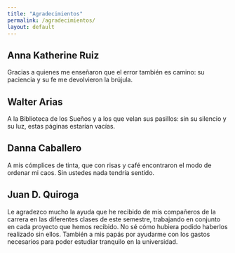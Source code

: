 ```yaml
---
title: "Agradecimientos"
permalink: /agradecimientos/
layout: default
---
```


<section class="profiles"><!-- reutiliza el grid y las tarjetas ya existentes -->
  <article class="profile-card">
    <h2>Anna Katherine Ruiz</h2>
    <p>
      Gracias a quienes me enseñaron que el error también es camino:
      su paciencia y su fe me devolvieron la brújula.
    </p>
  </article>

  <article class="profile-card">
    <h2>Walter Arias</h2>
    <p>
      A la Biblioteca de los Sueños y a los que velan sus pasillos: sin
      su silencio y su luz, estas páginas estarían vacías.
    </p>
  </article>

  <article class="profile-card">
    <h2>Danna Caballero</h2>
    <p>
      A mis cómplices de tinta, que con risas y café encontraron el modo
      de ordenar mi caos. Sin ustedes nada tendría sentido.
    </p>
  </article>

  <article class="profile-card">
    <h2>Juan D. Quiroga</h2>
    <p>
      Le agradezco mucho la ayuda que he recibido de mis compañeros de la carrera en las diferentes clases de este semestre, trabajando en conjunto en cada proyecto que hemos recibido. No sé cómo hubiera podido haberlos realizado sin ellos. También a mis papás por ayudarme con los gastos necesarios para poder estudiar tranquilo en la universidad.
    </p>
  </article>
</section>
